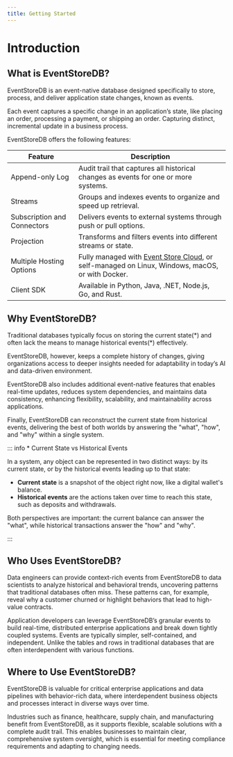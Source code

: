 ```yaml
---
title: Getting Started
---
```


# Introduction

## What is EventStoreDB?

EventStoreDB is an event-native database designed specifically to store, process, and deliver application state changes, known as events.

Each event captures a specific change in an application’s state, like placing an order, processing a payment, or shipping an order. Capturing distinct, incremental update in a business process.

EventStoreDB offers the following features:

| Feature | Description |
|---------|-------------|
| Append-only Log | Audit trail that captures all historical changes as events for one or more systems. |
| Streams | Groups and indexes events to organize and speed up retrieval. |
| Subscription and Connectors | Delivers events to external systems through push or pull options. |
| Projection | Transforms and filters events into different streams or state. |
| Multiple Hosting Options | Fully managed with [Event Store Cloud](https://developers.eventstore.com/cloud/), or self-managed on Linux, Windows, macOS, or with Docker. |
| Client SDK | Available in Python, Java, .NET, Node.js, Go, and Rust. |

## Why EventStoreDB?

Traditional databases typically focus on storing the current state(\*) and often lack the means to manage historical events(\*) effectively.

EventStoreDB, however, keeps a complete history of changes, giving organizations access to deeper insights needed for adaptability in today’s AI and data-driven environment.

EventStoreDB also includes additional event-native features that enables real-time updates, reduces system dependencies, and maintains data consistency, enhancing flexibility, scalability, and maintainability across applications.

Finally, EventStoreDB can reconstruct the current state from historical events, delivering the best of both worlds by answering the "what", "how", and "why" within a single system.

::: info * Current State vs Historical Events

In a system, any object can be represented in two distinct ways: by its current state, or by the historical events leading up to that state:

- **Current state** is a snapshot of the object right now, like a digital wallet's balance. 
- **Historical events** are the actions taken over time to reach this state, such as deposits and withdrawals.

Both perspectives are important: the current balance can answer the "what", while historical transactions answer the "how" and "why".

:::

## Who Uses EventStoreDB?

Data engineers can provide context-rich events from EventStoreDB to data scientists to analyze historical and behavioral trends, uncovering patterns that traditional databases often miss. These patterns can, for example, reveal why a customer churned or highlight behaviors that lead to high-value contracts.

Application developers can leverage EventStoreDB’s granular events to build real-time, distributed enterprise applications and break down tightly coupled systems. Events are typically simpler, self-contained, and independent. Unlike the tables and rows in traditional databases that are often interdependent with various functions.

## Where to Use EventStoreDB?

EventStoreDB is valuable for critical enterprise applications and data pipelines with behavior-rich data, where interdependent business objects and processes interact in diverse ways over time. 

Industries such as finance, healthcare, supply chain, and manufacturing benefit from EventStoreDB, as it supports flexible, scalable solutions with a complete audit trail. This enables businesses to maintain clear, comprehensive system oversight, which is essential for meeting compliance requirements and adapting to changing needs.